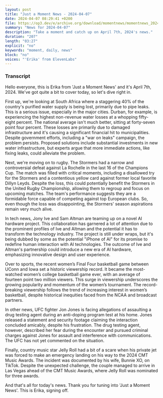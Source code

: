 ```yaml
---
layout: post
title: "Just a Moment News - 2024-04-07"
date: 2024-04-07 08:29:41 +0200
file: https://op3.dev/e/archive.org/download/momentnews/momentnews_2024-04-07.mp3
summary: "News for 2024-04-07"
description: "Take a moment and catch up on April 7th, 2024's news."
duration: "207"
length: "03:27"
explicit: "no"
keywords: "moment, daily, news"
block: "no"
voices: "'Erika' from ElevenLabs"
---
```


### Transcript

Hello everyone, this is Erika from 'Just a Moment News' and it's April 7th, 2024. We've got quite a bit to cover today, so let's dive right in.

First up, we're looking at South Africa where a staggering 40% of the country's purified water supply is being lost, primarily due to pipe leaks. This is a serious issue, especially in the major cities. Durban, for example, is experiencing the highest non-revenue water losses at a whopping fifty-eight percent. The national average isn't much better, sitting at forty-seven point four percent. These losses are primarily due to damaged infrastructure and it's causing a significant financial hit to municipalities. Despite government efforts, including a "war on leaks" campaign, the problem persists. Proposed solutions include substantial investments in new water infrastructure, but experts argue that more immediate actions, like fixing leaks, could alleviate the problem.

Next, we're moving on to rugby. The Stormers had a narrow and controversial defeat against La Rochelle in the last 16 of the Champions Cup. The match was filled with critical moments, including a disallowed try for the Stormers and a contentious yellow card against former local favorite Dillyn Leyds. Despite the loss, this could potentially benefit the Stormers in the United Rugby Championship, allowing them to regroup and focus on upcoming matches. The team's performance suggests they are a formidable force capable of competing against top European clubs. So, even though the loss was disappointing, the Stormers' season aspirations remain very much alive.

In tech news, Jony Ive and Sam Altman are teaming up on a novel AI hardware project. This collaboration has garnered a lot of attention due to the prominent profiles of Ive and Altman and the potential it has to transform the technology industry. The project is still under wraps, but it's being dubbed by some as the potential "iPhone of AI" for its promise to redefine human interaction with AI technologies. The outcome of Ive and Altman's partnership could introduce a new era of AI hardware, emphasizing innovative design and user experience.

Over to sports, the recent women’s Final Four basketball game between UConn and Iowa set a historic viewership record. It became the most-watched women’s college basketball game ever, with an average of fourteen point two million viewers. This surge in viewership underscores the growing popularity and momentum of the women’s tournament. The record-breaking viewership follows the trend of increasing interest in women’s basketball, despite historical inequities faced from the NCAA and broadcast partners.

In other news, UFC fighter Jon Jones is facing allegations of assaulting a drug testing agent during an anti-doping program test at his home. Jones released a statement and security footage claiming the interaction concluded amicably, despite his frustration. The drug testing agent, however, described her fear during the encounter and pursued criminal charges against Jones for assault and interference with communications. The UFC has not yet commented on the situation.

Finally, country music star Jelly Roll had a bit of a scare when his private jet was forced to make an emergency landing on his way to the 2024 CMT Music Awards. The incident was documented by his wife, Bunnie XO, on TikTok. Despite the unexpected challenge, the couple managed to arrive in Las Vegas ahead of the CMT Music Awards, where Jelly Roll was nominated for three awards.

And that's all for today's news. Thank you for tuning into 'Just a Moment News'. This is Erika, signing off.
